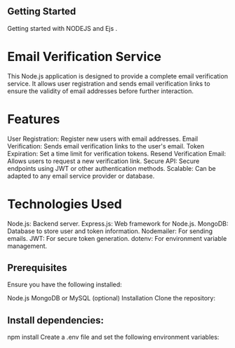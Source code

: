 ## Getting Started
Getting started with NODEJS and Ejs .

# Email Verification Service 
This Node.js application is designed to provide a complete email verification service. It allows user registration and sends email verification links to ensure the validity of email addresses before further interaction.

# Features
User Registration: Register new users with email addresses.
Email Verification: Sends email verification links to the user's email.
Token Expiration: Set a time limit for verification tokens.
Resend Verification Email: Allows users to request a new verification link.
Secure API: Secure endpoints using JWT or other authentication methods.
Scalable: Can be adapted to any email service provider or database.

# Technologies Used
Node.js: Backend server.
Express.js: Web framework for Node.js.
MongoDB: Database to store user and token information.
Nodemailer: For sending emails.
JWT: For secure token generation.
dotenv: For environment variable management.

## Prerequisites
Ensure you have the following installed:

Node.js
MongoDB or MySQL (optional)
Installation
Clone the repository:

## Install dependencies:

npm install
Create a .env file and set the following environment variables:
